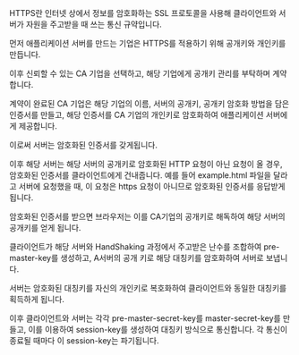 HTTPS란 인터넷 상에서 정보를 암호화하는 SSL 프로토콜을 사용해 클라이언트와 서버가 자원을 주고받을 때 쓰는 통신 규약입니다.

먼저 애플리케이션 서버를 만드는 기업은 HTTPS를 적용하기 위해 공개키와 개인키를 만듭니다.

이후 신뢰할 수 있는 CA 기업을 선택하고, 해당 기업에게 공개키 관리를 부탁하며 계약합니다.

계약이 완료된 CA 기업은 해당 기업의 이름, 서버의 공개키, 공개키 암호화 방법을 담은 인증서를 만들고, 해당 인증서를 CA 기업의 개인키로 암호화하여 애플리케이션 서버에게 제공합니다.

이로써 서버는 암호화된 인증서를 갖게됩니다.

이후 해당 서버는 해당 서버의 공개키로 암호화된 HTTP 요청이 아닌 요청이 올 경우, 암호화된 인증서를 클라이언트에게 건내줍니다.
예를 들어 example.html 파일을 달라고 서버에 요청했을 때, 이 요청은 https 요청이 아니므로 암호화된 인증서를 응답받게 됩니다.

암호화된 인증서를 받으면 브라우저는 이를 CA기업의 공개키로 해독하여 해당 서버의 공개키를 얻게 됩니다.

클라이언트가 해당 서버와 HandShaking 과정에서 주고받은 난수를 조합하여 pre-master-key를 생성하고, A서버의 공개 키로 해당 대칭키를 암호화하여 서버로 보냅니다.

서버는 암호화된 대칭키를 자신의 개인키로 복호화하여 클라이언트와 동일한 대칭키를 획득하게 됩니다.

이후 클라이언트와 서버는 각각 pre-master-secret-key를 master-secret-key를 만들고, 이를 이용하여 session-key를 생성하여 대칭키 방식으로 통신합니다.
각 통신이 종료될 때마다 이 session-key는 파기됩니다.
